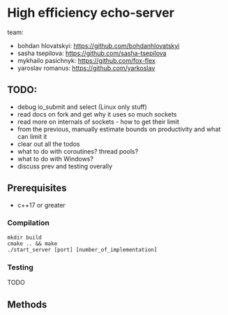 # High efficiency echo-server
team:
- bohdan hlovatskyi: https://github.com/bohdanhlovatskyi
- sasha tsepilova: https://github.com/sasha-tsepilova
- mykhailo pasichnyk: https://github.com/fox-flex
- yaroslav romanus: https://github.com/yarkoslav

## TODO:
- debug io_submit and select (Linux only stuff)
- read docs on fork and get why it uses so much sockets
- read more on internals of sockets - how to get their limit
- from the previous, manually estimate bounds on productivity and what can limit it
- clear out all the todos  
- what to do with coroutines? thread pools?
- what to do with Windows? 
- discuss prev and testing overally

## Prerequisites

- c++17 or greater

### Compilation

```shell
mkdir build
cmake .. && make
./start_server [port] [number_of_implementation]
```

### Testing

TODO

## Methods

